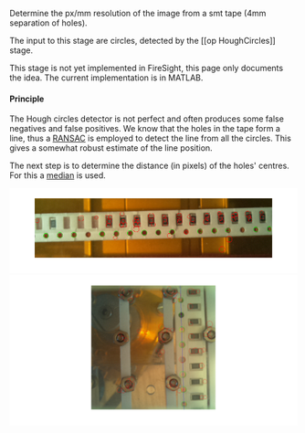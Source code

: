 Determine the px/mm resolution of the image from a smt tape (4mm separation of holes).

The input to this stage are circles, detected by the [[op HoughCircles]] stage.

This stage is not yet implemented in FireSight, this page only documents the idea. The current implementation is in MATLAB.

#### Principle

The Hough circles detector is not perfect and often produces some false negatives and false positives. We know that the holes in the tape form a line, thus a [RANSAC](https://en.wikipedia.org/wiki/RANSAC) is employed to detect the line from all the circles. This gives a somewhat robust estimate of the line position.

The next step is to determine the distance (in pixels) of the holes' centres. For this a [median](https://en.wikipedia.org/wiki/Median) is used.

![8mm](img/8mm_line_circles_RANSAC.png)
![8mm vertical](img/8mm-vert_line_circles_RANSAC.png)
